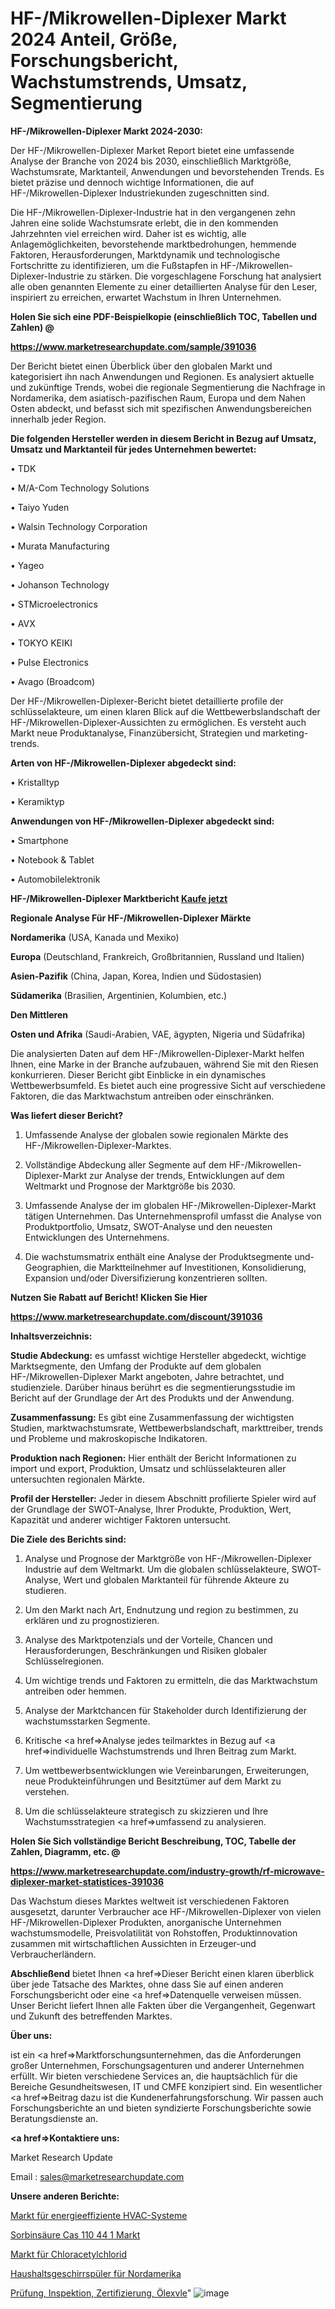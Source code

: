 # HF-/Mikrowellen-Diplexer Markt 2024 Anteil, Größe, Forschungsbericht, Wachstumstrends, Umsatz, Segmentierung

<strong>HF-/Mikrowellen-Diplexer Markt 2024-2030:</strong>

Der HF-/Mikrowellen-Diplexer Market Report bietet eine umfassende Analyse der Branche von 2024 bis 2030, einschließlich Marktgröße, Wachstumsrate, Marktanteil, Anwendungen und bevorstehenden Trends. Es bietet präzise und dennoch wichtige Informationen, die auf HF-/Mikrowellen-Diplexer Industriekunden zugeschnitten sind.

Die HF-/Mikrowellen-Diplexer-Industrie hat in den vergangenen zehn Jahren eine solide Wachstumsrate erlebt, die in den kommenden Jahrzehnten viel erreichen wird. Daher ist es wichtig, alle Anlagemöglichkeiten, bevorstehende marktbedrohungen, hemmende Faktoren, Herausforderungen, Marktdynamik und technologische Fortschritte zu identifizieren, um die Fußstapfen in HF-/Mikrowellen-Diplexer-Industrie zu stärken. Die vorgeschlagene Forschung hat analysiert alle oben genannten Elemente zu einer detaillierten Analyse für den Leser, inspiriert zu erreichen, erwartet Wachstum in Ihren Unternehmen.



<strong>Holen Sie sich eine PDF-Beispielkopie (einschließlich TOC, Tabellen und Zahlen) @
</strong>

<strong><a href=https://www.marketresearchupdate.com/sample/391036>

<strong>https://www.marketresearchupdate.com/sample/391036</u></font></a></strong></strong>

Der Bericht bietet einen Überblick über den globalen Markt und kategorisiert ihn nach Anwendungen und Regionen. Es analysiert aktuelle und zukünftige Trends, wobei die regionale Segmentierung die Nachfrage in Nordamerika, dem asiatisch-pazifischen Raum, Europa und dem Nahen Osten abdeckt, und befasst sich mit spezifischen Anwendungsbereichen innerhalb jeder Region.



<strong>Die folgenden Hersteller werden in diesem Bericht in Bezug auf Umsatz, Umsatz und Marktanteil für jedes Unternehmen bewertet:</strong>

• TDK

• M/A-Com Technology Solutions

• Taiyo Yuden

• Walsin Technology Corporation

• Murata Manufacturing

• Yageo

• Johanson Technology

• STMicroelectronics

• AVX

• TOKYO KEIKI

• Pulse Electronics

• Avago (Broadcom)

Der HF-/Mikrowellen-Diplexer-Bericht bietet detaillierte profile der schlüsselakteure, um einen klaren Blick auf die Wettbewerbslandschaft der HF-/Mikrowellen-Diplexer-Aussichten zu ermöglichen. Es versteht auch Markt neue Produktanalyse, Finanzübersicht, Strategien und marketing-trends.



<strong>Arten von HF-/Mikrowellen-Diplexer abgedeckt sind:</strong>

• Kristalltyp

• Keramiktyp



<strong>Anwendungen von HF-/Mikrowellen-Diplexer abgedeckt sind:</strong>

• Smartphone

• Notebook & Tablet

• Automobilelektronik



<strong>HF-/Mikrowellen-Diplexer Marktbericht <a href=https://www.marketresearchupdate.com/buynow/391036>Kaufe jetzt</a></strong>



<strong>Regionale Analyse Für HF-/Mikrowellen-Diplexer Märkte</strong>



<strong>Nordamerika</strong> (USA, Kanada und Mexiko)



<strong>Europa</strong> (Deutschland, Frankreich, Großbritannien, Russland und Italien)



<strong>Asien-Pazifik</strong> (China, Japan, Korea, Indien und Südostasien)



<strong>Südamerika</strong> (Brasilien, Argentinien, Kolumbien, etc.)



<strong>Den Mittleren</strong> 

<strong>Osten und Afrika</strong> (Saudi-Arabien, VAE, ägypten, Nigeria und Südafrika)

Die analysierten Daten auf dem HF-/Mikrowellen-Diplexer-Markt helfen Ihnen, eine Marke in der Branche aufzubauen, während Sie mit den Riesen konkurrieren. Dieser Bericht gibt Einblicke in ein dynamisches Wettbewerbsumfeld. Es bietet auch eine progressive Sicht auf verschiedene Faktoren, die das Marktwachstum antreiben oder einschränken.



<strong>Was liefert dieser Bericht?</strong>

1. Umfassende Analyse der globalen sowie regionalen Märkte des HF-/Mikrowellen-Diplexer-Marktes.

2. Vollständige Abdeckung aller Segmente auf dem HF-/Mikrowellen-Diplexer-Markt zur Analyse der trends, Entwicklungen auf dem Weltmarkt und Prognose der Marktgröße bis 2030.

3. Umfassende Analyse der im globalen HF-/Mikrowellen-Diplexer-Markt tätigen Unternehmen. Das Unternehmensprofil umfasst die Analyse von Produktportfolio, Umsatz, SWOT-Analyse und den neuesten Entwicklungen des Unternehmens.

4. Die wachstumsmatrix enthält eine Analyse der Produktsegmente und-Geographien, die Marktteilnehmer auf Investitionen, Konsolidierung, Expansion und/oder Diversifizierung konzentrieren sollten.



<strong>Nutzen Sie Rabatt auf Bericht! Klicken Sie Hier
</strong>

<strong><a href=https://www.marketresearchupdate.com/discount/391036>https://www.marketresearchupdate.com/discount/391036</b></u></font></strong></a>



<strong>Inhaltsverzeichnis:</strong>



<strong>Studie Abdeckung:</strong> es umfasst wichtige Hersteller abgedeckt, wichtige Marktsegmente, den Umfang der Produkte auf dem globalen HF-/Mikrowellen-Diplexer Markt angeboten, Jahre betrachtet, und studienziele. Darüber hinaus berührt es die segmentierungsstudie im Bericht auf der Grundlage der Art des Produkts und der Anwendung.



<strong>Zusammenfassung:</strong> Es gibt eine Zusammenfassung der wichtigsten Studien, marktwachstumsrate, Wettbewerbslandschaft, markttreiber, trends und Probleme und makroskopische Indikatoren.



<strong>Produktion nach Regionen:</strong> Hier enthält der Bericht Informationen zu import und export, Produktion, Umsatz und schlüsselakteuren aller untersuchten regionalen Märkte.



<strong>Profil der Hersteller:</strong> Jeder in diesem Abschnitt profilierte Spieler wird auf der Grundlage der SWOT-Analyse, Ihrer Produkte, Produktion, Wert, Kapazität und anderer wichtiger Faktoren untersucht.



<strong>Die Ziele des Berichts sind:</strong>

1) Analyse und Prognose der Marktgröße von HF-/Mikrowellen-Diplexer Industrie auf dem Weltmarkt.
Um die globalen schlüsselakteure, SWOT-Analyse, Wert und globalen Marktanteil für führende Akteure zu studieren.

2) Um den Markt nach Art, Endnutzung und region zu bestimmen, zu erklären und zu prognostizieren.

3) Analyse des Marktpotenzials und der Vorteile, Chancen und Herausforderungen, Beschränkungen und Risiken globaler Schlüsselregionen.

4) Um wichtige trends und Faktoren zu ermitteln, die das Marktwachstum antreiben oder hemmen.

5) Analyse der Marktchancen für Stakeholder durch Identifizierung der wachstumsstarken Segmente.

6) Kritische <a href=>Analyse</a> jedes teilmarktes in Bezug auf <a href=>individuelle</a> Wachstumstrends und Ihren Beitrag zum Markt.

7) Um wettbewerbsentwicklungen wie Vereinbarungen, Erweiterungen, neue Produkteinführungen und Besitztümer auf dem Markt zu verstehen.

8) Um die schlüsselakteure strategisch zu skizzieren und Ihre Wachstumsstrategien <a href=>umfassend</a> zu analysieren.



<strong>Holen Sie Sich vollständige Bericht Beschreibung, TOC, Tabelle der Zahlen, Diagramm, etc. @ </strong>

<strong><a href=https://www.marketresearchupdate.com/industry-growth/rf-microwave-diplexer-market-statistices-391036>https://www.marketresearchupdate.com/industry-growth/rf-microwave-diplexer-market-statistices-391036</a></font></strong>

Das Wachstum dieses Marktes weltweit ist verschiedenen Faktoren ausgesetzt, darunter Verbraucher ace HF-/Mikrowellen-Diplexer von vielen HF-/Mikrowellen-Diplexer Produkten, anorganische Unternehmen wachstumsmodelle, Preisvolatilität von Rohstoffen, Produktinnovation zusammen mit wirtschaftlichen Aussichten in Erzeuger-und Verbraucherländern.



<strong>Abschließend</strong> bietet Ihnen <a href=>Dieser</a> Bericht einen klaren überblick über jede Tatsache des Marktes, ohne dass Sie auf einen anderen Forschungsbericht oder eine <a href=>Datenquelle</a> verweisen müssen. Unser Bericht liefert Ihnen alle Fakten über die Vergangenheit, Gegenwart und Zukunft des betreffenden Marktes.



<strong>Über uns:</strong>

 ist ein <a href=>Marktfors</a>chungsunternehmen, das die Anforderungen großer Unternehmen, Forschungsagenturen und anderer Unternehmen erfüllt. Wir bieten verschiedene Services an, die hauptsächlich für die Bereiche Gesundheitswesen, IT und CMFE konzipiert sind. Ein wesentlicher <a href=>Beitrag</a> dazu ist die Kundenerfahrungsforschung. Wir passen auch Forschungsberichte an und bieten syndizierte Forschungsberichte sowie Beratungsdienste an.



<strong><a href=>Kontaktiere uns:</a></strong>

Market Research Update

Email : sales@marketresearchupdate.com



<strong>Unsere anderen Berichte:</strong>

<a href=https://www.linkedin.com/pulse/energy-efficient-hvac-systems-market-trends>Markt für energieeffiziente HVAC-Systeme</a>

<a href=https://www.linkedin.com/pulse/sorbic-acid-cas-110-44-1-market-size-industry>Sorbinsäure Cas 110 44 1 Markt</a>

<a href=https://www.linkedin.com/pulse/chloroacetyl-chloride-market-2023-remarking-enormous-growth>Markt für Chloracetylchlorid</a>

<a href=https://www.linkedin.com/pulse/north-america-household-dishwasher>Haushaltsgeschirrspüler für Nordamerika</a>

<a href=https://www.linkedin.com/pulse/testing-inspection-certification-oil-exvle/>Prüfung, Inspektion, Zertifizierung, Ölexvle</a>"
![image](https://github.com/Gayatrikarjule/Market-Analysis-361/assets/97346546/3c2ddf08-28dc-4139-94da-bd6ea3c252b3)
